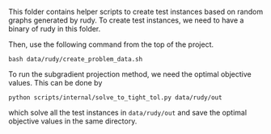 This folder contains helper scripts to create test instances based on random
graphs generated by rudy. To create test instances, we need to have a binary of
rudy in this folder.

Then, use the following command from the top of the project.

```
bash data/rudy/create_problem_data.sh
```

To run the subgradient projection method, we need the optimal objective values.
This can be done by

```
python scripts/internal/solve_to_tight_tol.py data/rudy/out
```

which solve all the test instances in `data/rudy/out` and save the optimal
objective values in the same directory.
